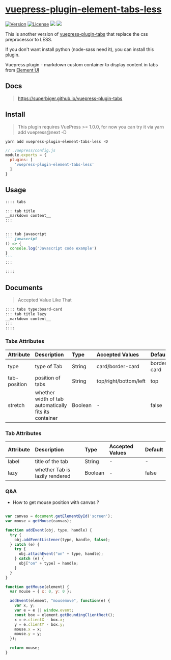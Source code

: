 # [vuepress-plugin-element-tabs-less](https://github.com/tortorse/vuepress-plugin-tabs)

<a href="https://www.npmjs.com/package/vuepress-plugin-element-tabs-less"><img src="https://img.shields.io/npm/v/vuepress-plugin-element-tabs-less.svg" alt="Version"></a>
<a href="https://www.npmjs.com/package/vuepress-plugin-element-tabs-less"><img src="https://img.shields.io/npm/l/vuepress-plugin-element-tabs-less.svg" alt="License"></a>
<img src="https://img.shields.io/badge/thanks-element-brightgreen.svg"/>
<img src="https://img.shields.io/badge/thanks-vuepress--plugin--tabs-brightgreen"/>

This is another version of [vuepress-plugin-tabs](https://github.com/tortorse/vuepress-plugin-tabs) that replace the css preprocessor  to LESS.

If you don't want install python (node-sass need it), you can install this plugin.

Vuepress plugin - markdown custom container to display content in tabs from [Element UI](https://github.com/ElemeFE/element)

## Docs
> https://superbiger.github.io/vuepress-plugin-tabs

## Install
> This plugin requires VuePress >= 1.0.0, for now you can try it via yarn add vuepress@next -D 

```shell
yarn add vuepress-plugin-element-tabs-less -D
```

```javascript
// .vuepress/config.js
module.exports = {
  plugins: [
    'vuepress-plugin-element-tabs-less'
  ]
}
```

## Usage

~~~ md
:::: tabs

::: tab title
__markdown content__
:::


::: tab javascript
``` javascript
() => {
  console.log('Javascript code example')
}
```
:::

::::

~~~

## Documents
> Accepted Value Like That
~~~md
:::: tabs type:board-card
::: tab title lazy
__markdown content__
:::
::::
~~~

### Tabs Attributes
|Attribute|Description|Type|Accepted Values|Default|
|:--|:--|:--|:--|:--|
|type|type of Tab|String|card/border-card|border-card|
|tab-position|position of tabs|String|top/right/bottom/left|top|
|stretch|whether width of tab automatically fits its container|Boolean|-|false|


### Tab Attributes
|Attribute|Description|Type|Accepted Values|Default|
|:--|:--|:--|:--|:--|
|label|title of the tab|String|-|-|
|lazy|whether Tab is lazily rendered|Boolean|-|false|

### Q&A
* How to get mouse position with canvas ?
```javascript

var canvas = document.getElementById('screen');
var mouse = getMouse(canvas);

function addEvent(obj, type, handle) {
  try {
    obj.addEventListener(type, handle, false);
  } catch (e) {
    try {
      obj.attachEvent("on" + type, handle);
    } catch (e) {
      obj["on" + type] = handle;
    }
  }
}

function getMouse(element) {
  var mouse = { x: 0, y: 0 };

  addEvent(element, "mousemove", function(e) {
    var x, y;
    var e = e || window.event;
    const box = element.getBoundingClientRect();
    x = e.clientX - box.x;
    y = e.clientY - box.y;
    mouse.x = x;
    mouse.y = y;
  });

  return mouse;
}
```

